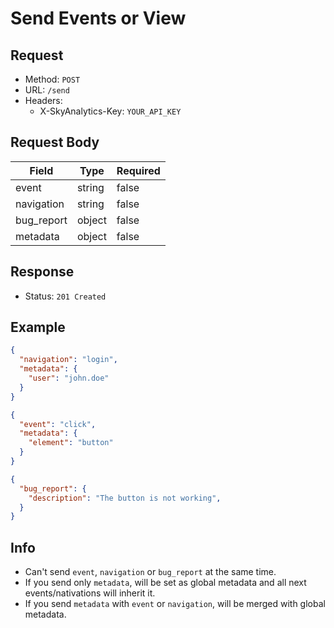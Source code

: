 # Send Events or View

## Request
- Method: `POST`
- URL: `/send`
- Headers:
  - X-SkyAnalytics-Key: `YOUR_API_KEY`

## Request Body
| Field | Type | Required |
| ----- | ---- | -------- |
| event | string | false |
| navigation | string | false |
| bug_report | object | false |
| metadata | object | false |

## Response
- Status: `201 Created`

## Example
```json
{
  "navigation": "login",
  "metadata": {
    "user": "john.doe"
  }
}
```

```json
{
  "event": "click",
  "metadata": {
    "element": "button"
  }
}
```

```json
{
  "bug_report": {
    "description": "The button is not working",
  }
}
```

## Info
- Can't send `event`, `navigation` or `bug_report` at the same time.
- If you send only `metadata`, will be set as global metadata and all next events/nativations will inherit it.
- If you send `metadata` with `event` or `navigation`, will be merged with global metadata.
